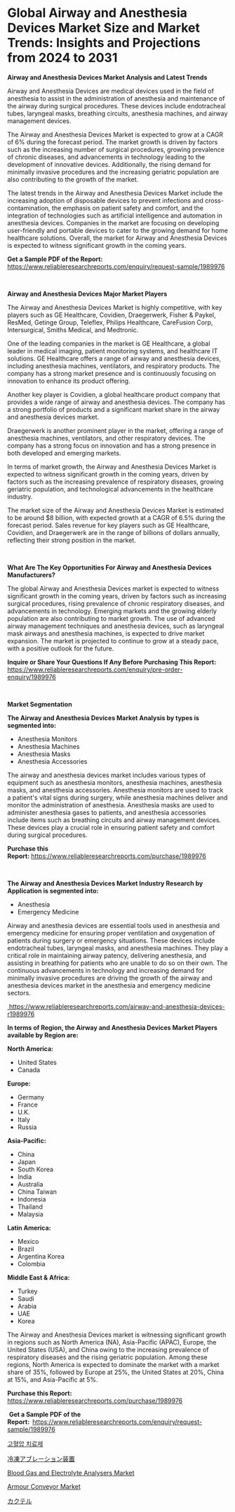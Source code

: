 <p><h1>Global Airway and Anesthesia Devices Market Size and Market Trends: Insights and Projections from 2024 to 2031</h1></p><p><strong>Airway and Anesthesia Devices Market Analysis and Latest Trends</strong></p>
<p><p>Airway and Anesthesia Devices are medical devices used in the field of anesthesia to assist in the administration of anesthesia and maintenance of the airway during surgical procedures. These devices include endotracheal tubes, laryngeal masks, breathing circuits, anesthesia machines, and airway management devices.</p><p>The Airway and Anesthesia Devices Market is expected to grow at a CAGR of 6% during the forecast period. The market growth is driven by factors such as the increasing number of surgical procedures, growing prevalence of chronic diseases, and advancements in technology leading to the development of innovative devices. Additionally, the rising demand for minimally invasive procedures and the increasing geriatric population are also contributing to the growth of the market.</p><p>The latest trends in the Airway and Anesthesia Devices Market include the increasing adoption of disposable devices to prevent infections and cross-contamination, the emphasis on patient safety and comfort, and the integration of technologies such as artificial intelligence and automation in anesthesia devices. Companies in the market are focusing on developing user-friendly and portable devices to cater to the growing demand for home healthcare solutions. Overall, the market for Airway and Anesthesia Devices is expected to witness significant growth in the coming years.</p></p>
<p><strong>Get a Sample PDF of the Report:&nbsp;</strong> <a href="https://www.reliableresearchreports.com/enquiry/request-sample/1989976">https://www.reliableresearchreports.com/enquiry/request-sample/1989976</a></p>
<p>&nbsp;</p>
<p><strong>Airway and Anesthesia Devices Major Market Players</strong></p>
<p><p>The Airway and Anesthesia Devices Market is highly competitive, with key players such as GE Healthcare, Covidien, Draegerwerk, Fisher & Paykel, ResMed, Getinge Group, Teleflex, Philips Healthcare, CareFusion Corp, Intersurgical, Smiths Medical, and Medtronic.</p><p>One of the leading companies in the market is GE Healthcare, a global leader in medical imaging, patient monitoring systems, and healthcare IT solutions. GE Healthcare offers a range of airway and anesthesia devices, including anesthesia machines, ventilators, and respiratory products. The company has a strong market presence and is continuously focusing on innovation to enhance its product offering.</p><p>Another key player is Covidien, a global healthcare product company that provides a wide range of airway and anesthesia devices. The company has a strong portfolio of products and a significant market share in the airway and anesthesia devices market.</p><p>Draegerwerk is another prominent player in the market, offering a range of anesthesia machines, ventilators, and other respiratory devices. The company has a strong focus on innovation and has a strong presence in both developed and emerging markets.</p><p>In terms of market growth, the Airway and Anesthesia Devices Market is expected to witness significant growth in the coming years, driven by factors such as the increasing prevalence of respiratory diseases, growing geriatric population, and technological advancements in the healthcare industry.</p><p>The market size of the Airway and Anesthesia Devices Market is estimated to be around $8 billion, with expected growth at a CAGR of 6.5% during the forecast period. Sales revenue for key players such as GE Healthcare, Covidien, and Draegerwerk are in the range of billions of dollars annually, reflecting their strong position in the market.</p></p>
<p>&nbsp;</p>
<p><strong>What Are The Key Opportunities For Airway and Anesthesia Devices Manufacturers?</strong></p>
<p><p>The global Airway and Anesthesia Devices market is expected to witness significant growth in the coming years, driven by factors such as increasing surgical procedures, rising prevalence of chronic respiratory diseases, and advancements in technology. Emerging markets and the growing elderly population are also contributing to market growth. The use of advanced airway management techniques and anesthesia devices, such as laryngeal mask airways and anesthesia machines, is expected to drive market expansion. The market is projected to continue to grow at a steady pace, with a positive outlook for the future.</p></p>
<p><strong>Inquire or Share Your Questions If Any Before Purchasing This Report:</strong> <a href="https://www.reliableresearchreports.com/enquiry/pre-order-enquiry/1989976">https://www.reliableresearchreports.com/enquiry/pre-order-enquiry/1989976</a></p>
<p>&nbsp;</p>
<p><strong>Market Segmentation</strong></p>
<p><strong>The Airway and Anesthesia Devices Market Analysis by types is segmented into:</strong></p>
<p><ul><li>Anesthesia Monitors</li><li>Anesthesia Machines</li><li>Anesthesia Masks</li><li>Anesthesia Accessories</li></ul></p>
<p><p>The airway and anesthesia devices market includes various types of equipment such as anesthesia monitors, anesthesia machines, anesthesia masks, and anesthesia accessories. Anesthesia monitors are used to track a patient's vital signs during surgery, while anesthesia machines deliver and monitor the administration of anesthesia. Anesthesia masks are used to administer anesthesia gases to patients, and anesthesia accessories include items such as breathing circuits and airway management devices. These devices play a crucial role in ensuring patient safety and comfort during surgical procedures.</p></p>
<p><strong>Purchase this Report:&nbsp;</strong><a href="https://www.reliableresearchreports.com/purchase/1989976">https://www.reliableresearchreports.com/purchase/1989976</a></p>
<p>&nbsp;</p>
<p><strong>The Airway and Anesthesia Devices Market Industry Research by Application is segmented into:</strong></p>
<p><ul><li>Anesthesia</li><li>Emergency Medicine</li></ul></p>
<p><p>Airway and anesthesia devices are essential tools used in anesthesia and emergency medicine for ensuring proper ventilation and oxygenation of patients during surgery or emergency situations. These devices include endotracheal tubes, laryngeal masks, and anesthesia machines. They play a critical role in maintaining airway patency, delivering anesthesia, and assisting in breathing for patients who are unable to do so on their own. The continuous advancements in technology and increasing demand for minimally invasive procedures are driving the growth of the airway and anesthesia devices market in the anesthesia and emergency medicine sectors.</p></p>
<p><a href="https://www.reliableresearchreports.com/airway-and-anesthesia-devices-r1989976">&nbsp;https://www.reliableresearchreports.com/airway-and-anesthesia-devices-r1989976</a></p>
<p><strong>In terms of Region, the Airway and Anesthesia Devices Market Players available by Region are:</strong></p>
<p>
    <p> <strong> North America: </strong>
        <ul>
            <li>United States</li>
            <li>Canada</li>
        </ul>
        </p> 
    <p> <strong> Europe: </strong>
        <ul>
            <li>Germany</li>
            <li>France</li>
            <li>U.K.</li>
            <li>Italy</li>
            <li>Russia</li>
        </ul>
        </p> 
    <p> <strong> Asia-Pacific: </strong>
        <ul>
            <li>China</li>
            <li>Japan</li>
            <li>South Korea</li>
            <li>India</li>
            <li>Australia</li>
            <li>China Taiwan</li>
            <li>Indonesia</li>
            <li>Thailand</li>
            <li>Malaysia</li>
        </ul>
        </p> 
    <p> <strong> Latin America: </strong>
        <ul>
            <li>Mexico</li>
            <li>Brazil</li>
            <li>Argentina Korea</li>
            <li>Colombia</li>
        </ul>
        </p> 
    <p> <strong> Middle East & Africa: </strong>
        <ul>
            <li>Turkey</li>
            <li>Saudi</li>
            <li>Arabia</li>
            <li>UAE</li>
            <li>Korea</li>
        </ul>
    </p>
    </p>
<p><p>The Airway and Anesthesia Devices market is witnessing significant growth in regions such as North America (NA), Asia-Pacific (APAC), Europe, the United States (USA), and China owing to the increasing prevalence of respiratory diseases and the rising geriatric population. Among these regions, North America is expected to dominate the market with a market share of 35%, followed by Europe at 25%, the United States at 20%, China at 15%, and Asia-Pacific at 5%.</p></p>
<p><strong>Purchase this Report: </strong><a href="https://www.reliableresearchreports.com/purchase/1989976">https://www.reliableresearchreports.com/purchase/1989976</a></p>
<p>&nbsp;<strong>Get a Sample PDF of the Report:&nbsp;&nbsp;</strong><a href="https://www.reliableresearchreports.com/enquiry/request-sample/1989976">https://www.reliableresearchreports.com/enquiry/request-sample/1989976</a></p>
<p><strong></strong></p>
<p><p><a href="https://medium.com/@ukaszduda1/%EA%B3%A0%ED%98%88%EC%95%95-%EC%95%BD-%EC%8B%9C%EC%9E%A5-2031%EB%85%84%EA%B9%8C%EC%A7%80%EC%9D%98-%ED%8A%B8%EB%A0%8C%EB%93%9C-%EC%98%88%EC%B8%A1-%EB%B0%8F-%EA%B2%BD%EC%9F%81-%EB%B6%84%EC%84%9D-d8560253587c">고혈압 치료제</a></p><p><a href="https://medium.com/@amarart56456/%E3%82%AF%E3%83%A9%E3%82%A4%E3%82%AA%E3%82%A2%E3%83%96%E3%83%AC%E3%83%BC%E3%82%B7%E3%83%A7%E3%83%B3%E3%83%87%E3%83%90%E3%82%A4%E3%82%B9%E5%B8%82%E5%A0%B4-%E7%AB%B6%E4%BA%89%E5%88%86%E6%9E%90-%E5%B8%82%E5%A0%B4%E5%8B%95%E5%90%91-2031%E5%B9%B4%E3%81%BE%E3%81%A7%E3%81%AE%E4%BA%88%E6%B8%AC-aa5454796471">冷凍アブレーション装置</a></p><p><a href="https://github.com/mbisetmhermsr/Market-Research-Report-List-2/blob/main/blood-gas-and-electrolyte-analysers-market.md">Blood Gas and Electrolyte Analysers Market</a></p><p><a href="https://www.linkedin.com/pulse/armour-conveyor-market-exploring-share-trends-future-growth-xorve">Armour Conveyor Market</a></p><p><a href="https://medium.com/@elmorunolfsson2023/%E3%82%AB%E3%82%AF%E3%83%86%E3%83%AB%E5%B8%82%E5%A0%B4%E3%81%AE%E6%B4%9E%E5%AF%9F-%E5%B8%82%E5%A0%B4%E5%8B%95%E5%90%91-%E6%88%90%E9%95%B7-2024%E5%B9%B4%E3%81%8B%E3%82%892031%E5%B9%B4%E3%81%BE%E3%81%A7%E3%81%AE%E4%BA%88%E6%B8%AC-9486054ec0e0">カクテル</a></p></p>
